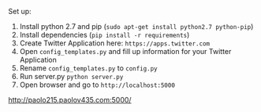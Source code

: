 Set up:
1. Install python 2.7 and pip (`sudo apt-get install python2.7 python-pip`)
2. Install dependencies (`pip install -r requirements`)
3. Create Twitter Application here: `https://apps.twitter.com`
4. Open `config_templates.py` and fill up information for your Twitter Application
5. Rename `config_templates.py` to `config.py`
6. Run server.py `python server.py`
7. Open browser and go to `http://localhost:5000`


http://paolo215.paolov435.com:5000/

